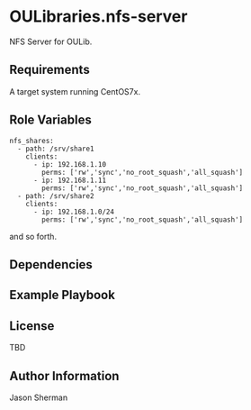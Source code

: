 OULibraries.nfs-server
=========

NFS Server for OULib.

Requirements
------------

A target system running CentOS7x.

Role Variables
--------------

```
nfs_shares:
  - path: /srv/share1
    clients:
      - ip: 192.168.1.10
        perms: ['rw','sync','no_root_squash','all_squash']
      - ip: 192.168.1.11
        perms: ['rw','sync','no_root_squash','all_squash']
  - path: /srv/share2
    clients:
      - ip: 192.168.1.0/24
        perms: ['rw','sync','no_root_squash','all_squash']

```
and so forth.

Dependencies
------------


Example Playbook
----------------


License
-------

TBD

Author Information
------------------

Jason Sherman
